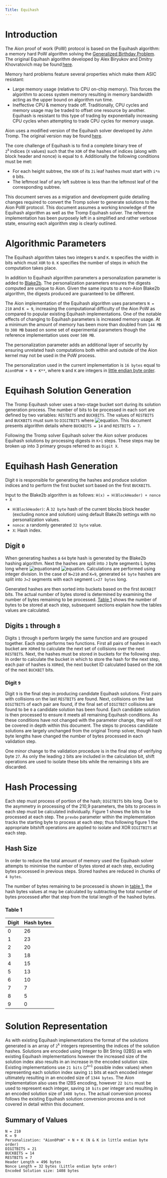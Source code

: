 ```yaml
---
Title: Equihash
---
```


# Introduction

The Aion proof of work (PoW) protocol is based on the Equihash algorithm: a memory hard PoW algorithm solving the [Generalized Birthday Problem](https://en.wikipedia.org/wiki/Birthday_problem). The original Equihash algorithm developed by Alex Biryukov and Dmitry Khovratovich may be found [here](https://github.com/khovratovich/equihash).

Memory hard problems feature several properties which make them ASIC resistant:

- Large memory usage (relative to CPU on-chip memory). This forces the algorithm to access system memory resulting in memory bandwidth acting as the upper bound on algorithm run time.
- Ineffective CPU & memory trade off. Traditionally, CPU cycles and memory usage may be traded to offset one resource by another. Equihash is resistant to this type of trading by exponentially increasing CPU cycles when attempting to trade CPU cycles for memory usage.

Aion uses a modified version of the Equihash solver developed by John Tromp. The original version may be found [here](https://github.com/tromp/equihash).

The core challenge of Equihash is to find a complete binary tree of `2`<sup>`k`</sup> indices (`X` values) such that the `XOR` of the hashes of indices (along with block header and nonce) is equal to `0`. Additionally the following conditions must be met:

- For each height subtree, the `XOR` of its `2i` leaf hashes must start with `i*n 0` bits.
- The leftmost leaf of any left subtree is less than the leftmost leaf of the corresponding subtree.

This document serves as a migration and development guide detailing changes required to convert the Tromp solver to generate solutions to the Aion PoW protocol. This document assumes a working knowledge of the Equihash algorithm as well as the Tromp Equihash solver. The reference implementation has been purposely left in a simplified and rather verbose state, ensuring each algorithm step is clearly outlined.

# Algorithmic Parameters

The Equihash algorithm takes two integers `N` and `K`. `N` specifies the width in bits which must `XOR` to `0`. `K` specifies the number of steps in which the computation takes place.

In addition to Equihash algorithm parameters a personalization parameter is added to [Blake2b](https://blake2.net/). The personalization parameters ensures the digests computed are unique to Aion. Given the same inputs to a non-Aion Blake2b algorithm, the digests produced are guaranteed to be different.

The Aion implementation of the Equihash algorithm uses parameters `N = 210` and `K = 9`, increasing the computational difficulty of the Aion PoW as compared to popular existing Equihash implementations. One of the notable effects of changing to Equihash parameters is increased memory usage. At a minimum the amount of memory has been more than doubled from `144 MB` to `300 MB` based on some set of experimental parameters though the reference implementation uses over `500 MB`.

The personalization parameter adds an additional layer of security by ensuring unrelated hash computations both within and outside of the Aion kernel may not be used in the PoW process.

The personalization used in the current implementation is `16 bytes` equal to `Aion0PoW + N + K**`, where `N` and `K` are integers in [little endian byte order](https://en.wikipedia.org/wiki/Endianness).

# Equihash Solution Generation

The Tromp Equihash solver uses a two-stage bucket sort during its solution generation process. The number of bits to be processed in each sort are defined by two variables: `RESTBITS` and `BUCKBITS`. The values of `RESTBITS` and `BUCKBITS` must sum to `DIGITBITS` where ![equation](media/image1.gif). This document presents algorithm details where `BUCKBITS = 14` and `RESTBITS = 7`.

Following the Tromp solver Equihash solver the Aion solver produces Equihash solutions by processing digests in `K+1` steps. These steps may be broken up into 3 primary groups referred to as `Digit X`.

# Equihash Hash Generation

Digit `0` is responsible for generating the hashes and produce solution indices and to perform the first bucket sort based on the first `BUCKBITS`.

Input to the Blake2b algorithm is as follows: `H(x) = H(BlockHeader) + nonce + X`

- `H(BlockHeader)`: A `32 byte` hash of the current blocks block header (excluding nonce and solution) using default Blake2b settings with no personalization values.
- `nonce`: a randomly generated `32 byte` value.
- `X`: Hash index.

## Digit `0`

When generating hashes a `64` byte hash is generated by the Blake2b hashing algorithm. Next the hashes are split into `J` byte segments L bytes long where ![equation](media/image2.gif)and ![equation](media/image3.gif). Calculations are performed using integer division. In the case of `N=210` and `K=9`, generated `64 byte` hashes are split into `J=2` segments with each segment `L=27 bytes` long.

Generated hashes are then sorted into buckets based on the first `BUCKBIT` bits. The actual number of bytes stored is determined by examining the number of bytes remaining to be processed. [Table 1](#section-table-1) shows the number of bytes to be stored at each step, subsequent sections explain how the tables values are calculated.

## Digits `1` through `8`

Digits `1` through `8` perform largely the same function and are grouped together. Each step performs two functions. First all pairs of hashes in each bucket are `XOR`ed to calculate the next set of collisions over the next `RESTBITS`. Next, the hashes must be stored in buckets for the following step. In order to calculate the bucket in which to store the hash for the next step, each pair of hashes is `XOR`ed, the next bucket ID calculated based on the `XOR` of the next `BUCKBIT` bits.

### Digit `9`

Digit `9` is the final step in producing candidate Equihash solutions. First pairs with collisions on the last `RESTBITS` are found. Next, collisions on the last `DIGITBITS` of each pair are found, if the final set of `DIGITBIT` collisions are found to be `0` a candidate solution has been found. Each candidate solution is then processed to ensure it meets all remaining Equihash conditions. As these conditions have not changed with the parameter change, they will not be covered in depth within this document. The steps to process candidate solutions are largely unchanged from the original Tromp solver, though hash byte lengths have changed the number of bytes processed in each validation step.

One minor change to the validation procedure is in the final step of verifying byte `27`. As only the leading `2` bits are included in the calculation bit, shift operations are used to isolate these bits while the remaining `6` bits are discarded.

# Hash Processing

Each step must process of portion of the hash; `DIGITBITS` bits long. Due to the asymmetry in processing of the 210,9 parameters, the bits to process in each step must be calculated individually. Figure 1 shows the bits to be processed at each step. The `prevbo` parameter within the implementation tracks the starting byte to process at each step; thus following figure 1 the appropriate bitshift operations are applied to isolate and XOR `DIGITBITS` at each step.

## Hash Size

In order to reduce the total amount of memory used the Equihash solver attempts to minimise the number of bytes stored at each step, excluding bytes processed in previous steps. Stored hashes are reduced in chunks of `4 bytes`.

The number of bytes remaining to be processed is shown in [table 1](#section-table-1), the hash bytes values at may be calculated by subtracting the total number of bytes processed after that step from the total length of the hashed bytes.

### Table 1

| Digit | Hash bytes |
| ----- | ---------- |
| 0     | 26         |
| 1     | 23         |
| 2     | 20         |
| 3     | 18         |
| 4     | 15         |
| 5     | 13         |
| 6     | 10         |
| 7     | 7          |
| 8     | 5          |
| 9     | 0          |

# Solution Representation

As with existing Equihash implementations the format of the solutions generated is an array of `2`<sup>`k`</sup> integers representing the indices of the solution hashes. Solutions are encoded using Integer to Bit String (I2BS) as with existing Equihash implementations however the increased size of the solution index also results in an increase in the encoded solution size. Existing implementations use `21 bits` (`2`<sup>`k+1`</sup> possible index values) when representing each solution index saving `11` bits at each encoded integer ultimately resulting in an encoded size of `1344 bytes`. The Aion implementation also uses the I2BS encoding, however `22 bits` must be used to represent each integer, saving `10 bits` per integer and resulting in an encoded solution size of `1408 bytes`. The actual conversion process follows the existing Equihash solution conversion process and is not covered in detail within this document.

## Summary of Values

```text
N = 210
K = 9
Personalization: "Aion0PoW" + N + K (N & K in little endian byte order)
DIGITBITS = 21
BUCKBITS = 14
RESTBITS = 7
Header Length = 496 bytes
Nonce Length = 32 bytes (Little endian byte order)
Encoded Solution size: 1408 bytes
```